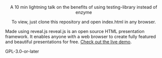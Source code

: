 <p align="center">
    A 10 min lightning talk on the benefits of using testing-library instead of enzyme
</p>
<p align="center">
    To view, just clone this repository and open index.html in any browser.
</p>

Made using reveal.js
reveal.js is an open source HTML presentation framework. It enables anyone with a web browser to create fully featured and beautiful presentations for free. [Check out the live demo](https://revealjs.com/).

GPL-3.0-or-later

